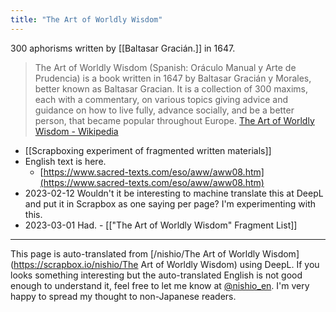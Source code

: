```yaml
---
title: "The Art of Worldly Wisdom"
---
```


300 aphorisms written by [[Baltasar Gracián.]] in 1647.

> The Art of Worldly Wisdom (Spanish: Oráculo Manual y Arte de Prudencia) is a book written in 1647 by Baltasar Gracián y Morales, better known as Baltasar Gracian. It is a collection of 300 maxims, each with a commentary, on various topics giving advice and guidance on how to live fully, advance socially, and be a better person, that became popular throughout Europe.
[The Art of Worldly Wisdom - Wikipedia](https://en.wikipedia.org/wiki/The_Art_of_Worldly_Wisdom)

- [[Scrapboxing experiment of fragmented written materials]]
- English text is here.
    - [https://www.sacred-texts.com/eso/aww/aww08.htm](https://www.sacred-texts.com/eso/aww/aww08.htm)
- 2023-02-12 Wouldn't it be interesting to machine translate this at DeepL and put it in Scrapbox as one saying per page? I'm experimenting with this.
- 2023-03-01 Had.
        - [["The Art of Worldly Wisdom" Fragment List]]
---
This page is auto-translated from [/nishio/The Art of Worldly Wisdom](https://scrapbox.io/nishio/The Art of Worldly Wisdom) using DeepL. If you looks something interesting but the auto-translated English is not good enough to understand it, feel free to let me know at [@nishio_en](https://twitter.com/nishio_en). I'm very happy to spread my thought to non-Japanese readers.